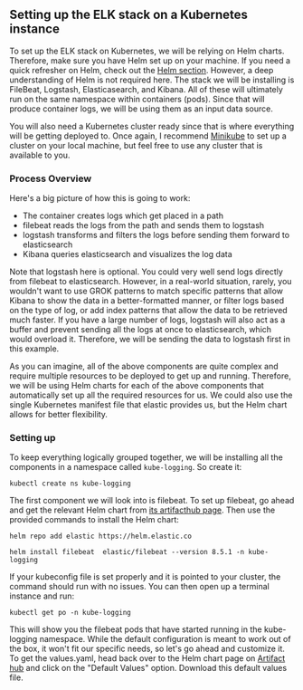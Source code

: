 ## Setting up the ELK stack on a Kubernetes instance

To set up the ELK stack on Kubernetes, we will be relying on Helm charts. Therefore, make sure you have Helm set up on your machine. If you need a quick refresher on Helm, check out the [Helm section](../Helm101/what-is-helm.md). However, a deep understanding of Helm is not required here. The stack we will be installing is FileBeat, Logstash, Elasticasearch, and Kibana. All of these will ultimately run on the same namespace within containers (pods). Since that will produce container logs, we will be using them as an input data source.

You will also need a Kubernetes cluster ready since that is where everything will be getting deployed to. Once again, I recommend [Minikube](https://minikube.sigs.k8s.io/docs/start/) to set up a cluster on your local machine, but feel free to use any cluster that is available to you.

### Process Overview

Here's a big picture of how this is going to work:

- The container creates logs which get placed in a path
- filebeat reads the logs from the path and sends them to logstash
- logstash transforms and filters the logs before sending them forward to elasticsearch
- Kibana queries elasticsearch and visualizes the log data

Note that logstash here is optional. You could very well send logs directly from filebeat to elasticsearch. However, in a real-world situation, rarely, you wouldn't want to use GROK patterns to match specific patterns that allow Kibana to show the data in a better-formatted manner, or filter logs based on the type of log, or add index patterns that allow the data to be retrieved much faster. If you have a large number of logs, logstash will also act as a buffer and prevent sending all the logs at once to elasticsearch, which would overload it. Therefore, we will be sending the data to logstash first in this example.

As you can imagine, all of the above components are quite complex and require multiple resources to be deployed to get up and running. Therefore, we will be using Helm charts for each of the above components that automatically set up all the required resources for us. We could also use the single Kubernetes manifest file that elastic provides us, but the Helm chart allows for better flexibility.

### Setting up

To keep everything logically grouped together, we will be installing all the components in a namespace called `kube-logging`. So create it:

```
kubectl create ns kube-logging
```

The first component we will look into is filebeat. To set up filebeat, go ahead and get the relevant Helm chart from [its artifacthub page](https://artifacthub.io/packages/helm/elastic/filebeat?modal=install). Then use the provided commands to install the Helm chart:

```
helm repo add elastic https://helm.elastic.co
```

```
helm install filebeat  elastic/filebeat --version 8.5.1 -n kube-logging
```

If your kubeconfig file is set properly and it is pointed to your cluster, the command should run with no issues. You can then open up a terminal instance and run:

```
kubectl get po -n kube-logging
```

This will show you the filebeat pods that have started running in the kube-logging namespace. While the default configuration is meant to work out of the box, it won't fit our specific needs, so let's go ahead and customize it. To get the values.yaml, head back over to the Helm chart page on [Artifact hub](https://artifacthub.io/packages/helm/elastic/filebeat/7.6.1) and click on the "Default Values" option. Download this default values file.